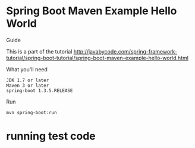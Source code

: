 # Spring Boot Maven Example Hello World

Guide

This is a part of the tutorial http://javabycode.com/spring-framework-tutorial/spring-boot-tutorial/spring-boot-maven-example-hello-world.html

What you'll need

    JDK 1.7 or later
    Maven 3 or later
    spring-boot 1.3.5.RELEASE


Run

    mvn spring-boot:run
# running test code
